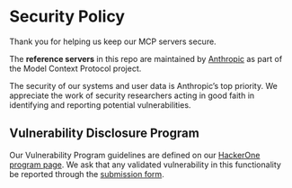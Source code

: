 # Security Policy
Thank you for helping us keep our MCP servers secure.

The **reference servers** in this repo are maintained by [Anthropic](https://www.anthropic.com/) as part of the Model Context Protocol project.

The security of our systems and user data is Anthropic’s top priority. We appreciate the work of security researchers acting in good faith in identifying and reporting potential vulnerabilities.

## Vulnerability Disclosure Program

Our Vulnerability Program guidelines are defined on our [HackerOne program page](https://hackerone.com/anthropic-vdp). We ask that any validated vulnerability in this functionality be reported through the [submission form](https://hackerone.com/anthropic-vdp/reports/new?type=team&report_type=vulnerability).
